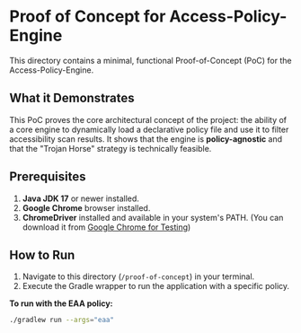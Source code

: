 # Proof of Concept for Access-Policy-Engine

This directory contains a minimal, functional Proof-of-Concept (PoC) for the Access-Policy-Engine.

## What it Demonstrates

This PoC proves the core architectural concept of the project: the ability of a core engine to dynamically load a declarative policy file and use it to filter accessibility scan results. It shows that the engine is **policy-agnostic** and that the "Trojan Horse" strategy is technically feasible.

## Prerequisites

1.  **Java JDK 17** or newer installed.
2.  **Google Chrome** browser installed.
3.  **ChromeDriver** installed and available in your system's PATH. (You can download it from [Google Chrome for Testing](https://googlechromelabs.github.io/chrome-for-testing/))

## How to Run

1.  Navigate to this directory (`/proof-of-concept`) in your terminal.
2.  Execute the Gradle wrapper to run the application with a specific policy.

**To run with the EAA policy:**
```bash
./gradlew run --args="eaa"